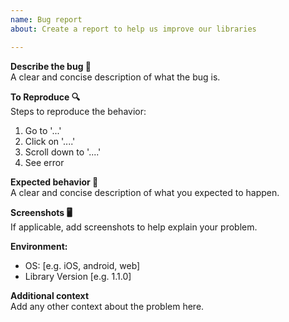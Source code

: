 ```yaml
---
name: Bug report
about: Create a report to help us improve our libraries

---
```


<!--
  Thanks for participating in this project! We will try to answer as soon as possible 🙏
-->

**Describe the bug 🐛**  
A clear and concise description of what the bug is.

**To Reproduce 🔍**  
Steps to reproduce the behavior:

1. Go to '...'
2. Click on '....'
3. Scroll down to '....'
4. See error

**Expected behavior 💭**  
A clear and concise description of what you expected to happen.

**Screenshots 🖥**  
If applicable, add screenshots to help explain your problem.

**Environment:**

- OS: [e.g. iOS, android, web]
- Library Version [e.g. 1.1.0]

**Additional context**  
Add any other context about the problem here.

